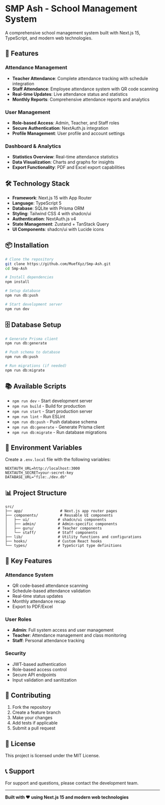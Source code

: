 # SMP Ash - School Management System

A comprehensive school management system built with Next.js 15, TypeScript, and modern web technologies.

## 🚀 Features

### Attendance Management
- **Teacher Attendance**: Complete attendance tracking with schedule integration
- **Staff Attendance**: Employee attendance system with QR code scanning
- **Real-time Updates**: Live attendance status and statistics
- **Monthly Reports**: Comprehensive attendance reports and analytics

### User Management
- **Role-based Access**: Admin, Teacher, and Staff roles
- **Secure Authentication**: NextAuth.js integration
- **Profile Management**: User profile and account settings

### Dashboard & Analytics
- **Statistics Overview**: Real-time attendance statistics
- **Data Visualization**: Charts and graphs for insights
- **Export Functionality**: PDF and Excel export capabilities

## 🛠️ Technology Stack

- **Framework**: Next.js 15 with App Router
- **Language**: TypeScript 5
- **Database**: SQLite with Prisma ORM
- **Styling**: Tailwind CSS 4 with shadcn/ui
- **Authentication**: NextAuth.js v4
- **State Management**: Zustand + TanStack Query
- **UI Components**: shadcn/ui with Lucide icons

## 📦 Installation

```bash
# Clone the repository
git clone https://github.com/MuefXyz/Smp-Ash.git
cd Smp-Ash

# Install dependencies
npm install

# Setup database
npm run db:push

# Start development server
npm run dev
```

## 🗄️ Database Setup

```bash
# Generate Prisma client
npm run db:generate

# Push schema to database
npm run db:push

# Run migrations (if needed)
npm run db:migrate
```

## 📚 Available Scripts

- `npm run dev` - Start development server
- `npm run build` - Build for production
- `npm run start` - Start production server
- `npm run lint` - Run ESLint
- `npm run db:push` - Push database schema
- `npm run db:generate` - Generate Prisma client
- `npm run db:migrate` - Run database migrations

## 🔐 Environment Variables

Create a `.env.local` file with the following variables:

```env
NEXTAUTH_URL=http://localhost:3000
NEXTAUTH_SECRET=your-secret-key
DATABASE_URL="file:./dev.db"
```

## 📊 Project Structure

```
src/
├── app/                 # Next.js app router pages
├── components/          # Reusable UI components
│   ├── ui/             # shadcn/ui components
│   ├── admin/          # Admin-specific components
│   ├── guru/           # Teacher components
│   └── staff/          # Staff components
├── lib/                # Utility functions and configurations
├── hooks/              # Custom React hooks
└── types/              # TypeScript type definitions
```

## 🎯 Key Features

### Attendance System
- QR code-based attendance scanning
- Schedule-based attendance validation
- Real-time status updates
- Monthly attendance recap
- Export to PDF/Excel

### User Roles
- **Admin**: Full system access and user management
- **Teacher**: Attendance management and class monitoring
- **Staff**: Personal attendance tracking

### Security
- JWT-based authentication
- Role-based access control
- Secure API endpoints
- Input validation and sanitization

## 🤝 Contributing

1. Fork the repository
2. Create a feature branch
3. Make your changes
4. Add tests if applicable
5. Submit a pull request

## 📄 License

This project is licensed under the MIT License.

## 📞 Support

For support and questions, please contact the development team.

---

**Built with ❤️ using Next.js 15 and modern web technologies**